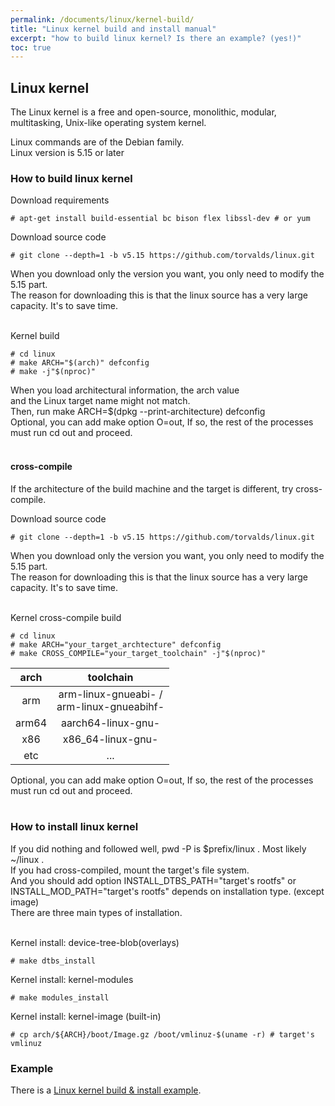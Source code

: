 ```yaml
---
permalink: /documents/linux/kernel-build/
title: "Linux kernel build and install manual"
excerpt: "how to build linux kernel? Is there an example? (yes!)"
toc: true
---
```


## Linux kernel

The Linux kernel is a free and open-source, monolithic, modular, multitasking, Unix-like operating system kernel.<br>

Linux commands are of the Debian family.<br>
Linux version is <span style="{{ site.code }}">5.15 or later</span>

### How to build linux kernel

Download requirements
```
# apt-get install build-essential bc bison flex libssl-dev # or yum
```

Download source code
```
# git clone --depth=1 -b v5.15 https://github.com/torvalds/linux.git
```
When you download only the version you want, you only need to modify the <span style="{{ site.code }}">5.15</span> part.<br>
The reason for downloading this is that the linux source has a very large capacity. It's to save time.<br><br>

Kernel build
```
# cd linux
# make ARCH="$(arch)" defconfig
# make -j"$(nproc)"
```
When you load architectural information, the <span style="{{ site.code }}">arch</span> value<br>
and the Linux target name might not match.<br>
Then, run <span style="{{ site.code }}">make ARCH=$(dpkg --print-architecture) defconfig</span><br>
Optional, you can add make option <span style="{{ site.code }}">O=out</span>, If so, the rest of the processes must run <span style="{{ site.code }}">cd out</span> and proceed.<br><br>

#### cross-compile

If the architecture of the build machine and the target is different, try cross-compile.<br>

Download source code
```
# git clone --depth=1 -b v5.15 https://github.com/torvalds/linux.git
```
When you download only the version you want, you only need to modify the <span style="{{ site.code }}">5.15</span> part.<br>
The reason for downloading this is that the linux source has a very large capacity. It's to save time.<br><br>

Kernel cross-compile build
```
# cd linux
# make ARCH="your_target_archtecture" defconfig
# make CROSS_COMPILE="your_target_toolchain" -j"$(nproc)"
```

| arch | toolchain |
| :---: | :---: |
| arm | arm-linux-gnueabi- /<br> arm-linux-gnueabihf- |
| arm64 | aarch64-linux-gnu- |
| x86 | x86_64-linux-gnu- |
| etc | ... |

Optional, you can add make option <span style="{{ site.code }}">O=out</span>, If so, the rest of the processes must run <span style="{{ site.code }}">cd out</span> and proceed.<br><br>

### How to install linux kernel

If you did nothing and followed well, <span style="{{ site.code }}">pwd -P</span> is <span style="{{ site.code }}">$prefix/linux</span> . Most likely <span style="{{ site.code }}">~/linux</span> .<br>
If you had cross-compiled, mount the target's file system.<br>
And you should add option <span style="{{ site.code }}">INSTALL_DTBS_PATH="target's rootfs"</span> or <span style="{{ site.code }}">INSTALL_MOD_PATH="target's rootfs"</span> depends on installation type. (except image)<br>
There are three main types of installation.<br><br>

Kernel install: device-tree-blob(overlays)
```
# make dtbs_install
```

Kernel install: kernel-modules
```
# make modules_install
```

Kernel install: kernel-image (built-in)
```
# cp arch/${ARCH}/boot/Image.gz /boot/vmlinuz-$(uname -r) # target's vmlinuz
```

### Example

There is a [Linux kernel build & install example](/posts/kernel-build).<br>
